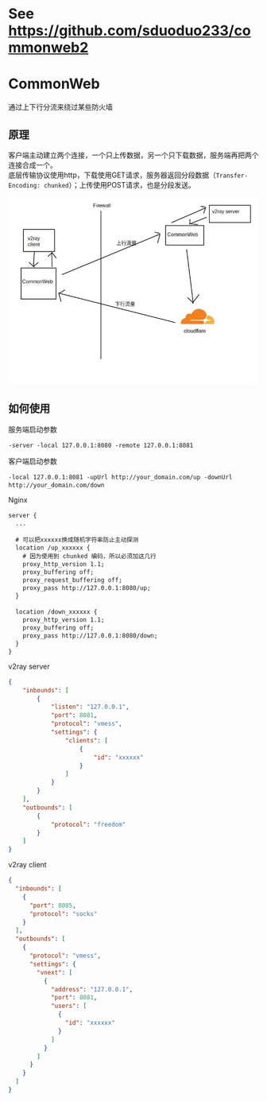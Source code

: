 # See https://github.com/sduoduo233/commonweb2

# CommonWeb
通过上下行分流来绕过某些防火墙

## 原理
客户端主动建立两个连接，一个只上传数据，另一个只下载数据，服务端再把两个连接合成一个。  
底层传输协议使用http，下载使用GET请求，服务器返回分段数据（`Transfer-Encoding: chunked`）；上传使用POST请求，也是分段发送。

![image](https://raw.githubusercontent.com/sduoduo233/commonweb/master/image.jpg)

## 如何使用
服务端启动参数
```
-server -local 127.0.0.1:8080 -remote 127.0.0.1:8081
```
客户端启动参数
```
-local 127.0.0.1:8081 -upUrl http://your_domain.com/up -downUrl http://your_domain.com/down
```
Nginx
```nginx
server {
  ...

  # 可以把xxxxxx换成随机字符串防止主动探测
  location /up_xxxxxx {
    # 因为使用到 chunked 编码，所以必须加这几行
    proxy_http_version 1.1;
    proxy_buffering off; 
    proxy_request_buffering off;
    proxy_pass http://127.0.0.1:8080/up;
  }

  location /down_xxxxxx {
    proxy_http_version 1.1;
    proxy_buffering off;
    proxy_pass http://127.0.0.1:8080/down;
  }
}
```
v2ray server
```json
{
    "inbounds": [
        {
            "listen": "127.0.0.1",
            "port": 8081,
            "protocol": "vmess",
            "settings": {
                "clients": [
                    {
                        "id": "xxxxxx"
                    }
                ]
            }
        }
    ],
    "outbounds": [
        {
            "protocol": "freedom"
        }
    ]
}
```
v2ray client
```json
{
  "inbounds": [
    {
      "port": 8085,
      "protocol": "socks"
    }
  ],
  "outbounds": [
    {
      "protocol": "vmess",
      "settings": {
        "vnext": [
          {
            "address": "127.0.0.1",
            "port": 8081,
            "users": [
              {
                "id": "xxxxxx"
              }
            ]
          }
        ]
      }
    }
  ]
}
```
